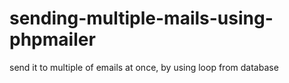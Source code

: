 # sending-multiple-mails-using-phpmailer
send it to multiple of emails at once, by using loop from database
